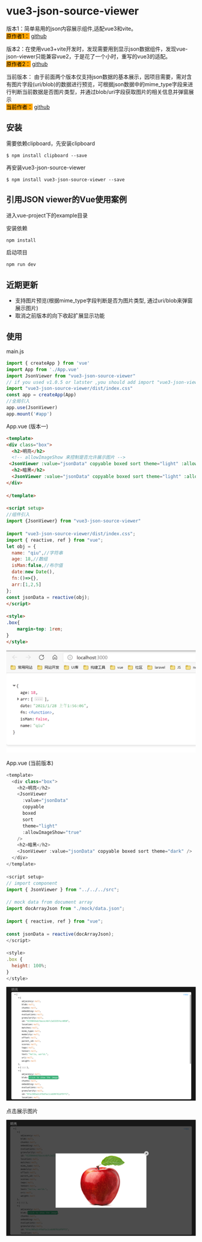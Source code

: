 # vue3-json-source-viewer

版本1：简单易用的json内容展示组件,适配vue3和vite。  
<mark style="background-color: orange">原作者1：</mark> [github](https://github.com/chenfengjw163/vue-json-viewer)

版本2：在使用vue3+vite开发时，发现需要用到显示json数据组件，发现vue-json-viewer只能兼容vue2，于是花了一个小时，重写的vue3的适配。  
<mark style="background-color: orange">原作者2：</mark> [github](https://github.com/qiuquanwu/vue3-json-viewer)  

当前版本： 由于前面两个版本仅支持json数据的基本展示，因项目需要，需对含有图片字段(uri/blob)的数据进行预览，可根据json数据中的mime_type字段来进行判断当前数据是否图片类型，并通过blob/uri字段获取图片的相关信息并弹窗展示  
<mark style="background-color: orange">当前作者：</mark> [github](https://github.com/SmartCodeDavid/vue3-json-viewer)

## 安装

需要依赖clipboard，先安装clipboard

```
$ npm install clipboard --save
```

再安装vue3-json-source-viewer

```
$ npm install vue3-json-source-viewer --save
```

## 引用JSON viewer的Vue使用案例  

进入vue-project下的example目录  

安装依赖
``` bash
npm install
```

启动项目  
``` bash
npm run dev
```

## 近期更新
- 支持图片预览(根据mime_type字段判断是否为图片类型, 通过uri/blob来弹窗展示图片)
- 取消之前版本的向下收起扩展显示功能
  
## 使用

main.js

```js
import { createApp } from 'vue'
import App from './App.vue'
import JsonViewer from "vue3-json-source-viewer"
// if you used v1.0.5 or latster ,you should add import "vue3-json-viewer/dist/index.css"
import "vue3-json-source-viewer/dist/index.css"
const app = createApp(App)
//全局引入
app.use(JsonViewer)
app.mount('#app')
```

App.vue (版本一)

``` html
<template>
<div class="box">
  <h2>明亮</h2>
  <!-- allowImageShow 来控制是否允许展示图片 -->
 <JsonViewer :value="jsonData" copyable boxed sort theme="light" :allowImageShow="true" />
  <h2>暗黑</h2>
  <JsonViewer :value="jsonData" copyable boxed sort theme="light" :allowImageShow="true" />
</div>
 
</template>

<script setup>
//组件引入
import {JsonViewer} from "vue3-json-source-viewer"

import "vue3-json-source-viewer/dist/index.css";
import { reactive, ref } from "vue";
let obj = {
  name: "qiu",//字符串
  age: 18,//数组
  isMan:false,//布尔值
  date:new Date(),
  fn:()=>{},
  arr:[1,2,5]
};
const jsonData = reactive(obj);
</script>

<style>
.box{
    margin-top: 1rem;
}
</style>
```

![](./img/demo.png)  

App.vue (当前版本)
``` js
<template>
  <div class="box">
    <h2>明亮</h2>
    <JsonViewer
      :value="jsonData"
      copyable
      boxed
      sort
      theme="light"
      :allowImageShow="true"
    />
    <h2>暗黑</h2>
    <JsonViewer :value="jsonData" copyable boxed sort theme="dark" />
  </div>
</template>

<script setup>
// import component
import { JsonViewer } from "../../../src";

// mock data from document array
import docArrayJson from "./mock/data.json";

import { reactive, ref } from "vue";

const jsonData = reactive(docArrayJson);
</script>

<style>
.box {
  height: 100%;
}
</style>

```

![](./img/demo2.png)  

点击展示图片

![](./img/demo3.png)